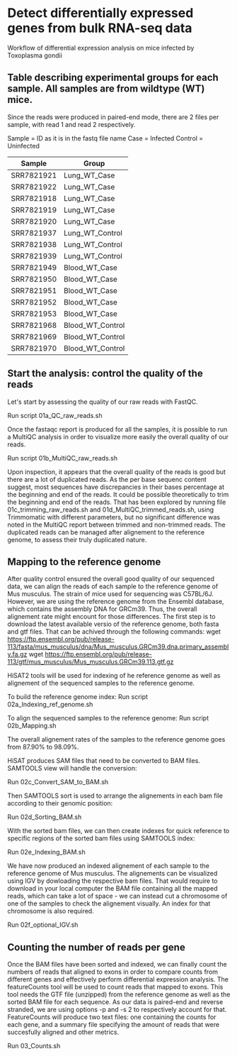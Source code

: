 # Detect differentially expressed genes from bulk RNA-seq data
Workflow of differential expression analysis on mice infected by Toxoplasma gondii

## Table describing experimental groups for each sample. All samples are from wildtype (WT) mice. 
Since the reads were produced in paired-end mode, there are 2 files per sample, with read 1 and read 2 respectively.

Sample = ID as it is in the fastq file name
Case = Infected
Control = Uninfected


| Sample    | Group            |
|-----------|-------------------|
| SRR7821921 | Lung_WT_Case     |
| SRR7821922 | Lung_WT_Case     |
| SRR7821918 | Lung_WT_Case     |
| SRR7821919 | Lung_WT_Case     |
| SRR7821920 | Lung_WT_Case     |
| SRR7821937 | Lung_WT_Control  |
| SRR7821938 | Lung_WT_Control  |
| SRR7821939 | Lung_WT_Control  |
| SRR7821949 | Blood_WT_Case    |
| SRR7821950 | Blood_WT_Case    |
| SRR7821951 | Blood_WT_Case    |
| SRR7821952 | Blood_WT_Case    |
| SRR7821953 | Blood_WT_Case    |
| SRR7821968 | Blood_WT_Control |
| SRR7821969 | Blood_WT_Control |
| SRR7821970 | Blood_WT_Control |

## Start the analysis: control the quality of the reads

Let's start by assessing the quality of our raw reads with FastQC.

Run script 01a_QC_raw_reads.sh

Once the fastaqc report is produced for all the samples, it is possible to run a MultiQC analysis in order to visualize more easily the overall quality of our reads.

Run script 01b_MultiQC_raw_reads.sh

Upon inspection, it appears that the overall quality of the reads is good but there are a lot of duplicated reads. As the per base sequenc content suggest, most sequences have discrepancies in their bases percentage at the beginning and end of the reads. It could be possible theoretically to trim the beginning and end of the reads. That has been explored by running file 01c_trimming_raw_reads.sh and 01d_MultiQC_trimmed_reads.sh, using Trimmomatic with different parameters, but no significant difference was noted in the MultiQC report between trimmed and non-trimmed reads. 
The duplicated reads can be managed after alignement to the reference genome, to assess their truly duplicated nature. 

## Mapping to the reference genome

After quality control ensured the overall good quality of our sequenced data, we can align the reads of each sample to the reference genome of Mus musculus. The strain of mice used for sequencing was C57BL/6J. However, we are using the reference genome from the Ensembl database, which contains the assembly DNA for GRCm39. Thus, the overall alignement rate might encount for those differences. 
The first step is to download the latest available versio of the reference genome, both fasta and gtf files. That can be achived through the following commands: 
wget https://ftp.ensembl.org/pub/release-113/fasta/mus_musculus/dna/Mus_musculus.GRCm39.dna.primary_assembly.fa.gz
wget https://ftp.ensembl.org/pub/release-113/gtf/mus_musculus/Mus_musculus.GRCm39.113.gtf.gz

HiSAT2 tools will be used for indexing of he reference genome as well as alignement of the sequenced samples to the reference genome.

To build the reference genome index: 
Run script 02a_Indexing_ref_genome.sh

To align the sequenced samples to the reference genome:
Run script 02b_Mapping.sh

The overall alignement rates of the samples to the reference genome goes from 87.90% to 98.09%. 

HiSAT produces SAM files that need to be converted to BAM files. SAMTOOLS view will handle the conversion:

Run 02c_Convert_SAM_to_BAM.sh

Then SAMTOOLS sort is used to arrange the alignements in each bam file according to their genomic position:

Run 02d_Sorting_BAM.sh

With the sorted bam files, we can then create indexes for quick reference to specific regions of the sorted bam files using SAMTOOLS index:

Run 02e_Indexing_BAM.sh

We have now produced an indexed alignement of each sample to the reference genome of Mus musculus. The alignements can be visualized using IGV by dowloading the respective bam files. That would require to download in your local computer the BAM file containing all the mapped reads, which can take a lot of space - we can instead cut a chromosome of one of the samples to check the alignement visually. An index for that chromosome is also required. 

Run 02f_optional_IGV.sh

## Counting the number of reads per gene

Once the BAM files have been sorted and indexed, we can finally count the numbers of reads that aligned to exons in  order to compare counts from different genes and effectively perform differential expression analysis. 
The featureCounts tool will be used to count reads that mapped to exons. This tool needs the GTF file (unzipped) from the reference genome as well as the sorted BAM file for each sequence. As our data is paired-end and reverse stranded, we are using options -p and -s 2 to respectively account for that. FeatureCounts will produce two text files: one containing the counts for each gene, and a summary file specifying the amount of reads that were succesfully aligned and other metrics. 

Run 03_Counts.sh
<!--

#Check the status of your repository
git status

#Stage changes
git add filename   # or use 'git add .' to stage all changes

#Commit changes
git commit -m "Your commit message"

#Push to GitHub
git push origin main

#To save changes before pulling
git stash


#To retrieve the changes after pulling
git stash pop
-->

